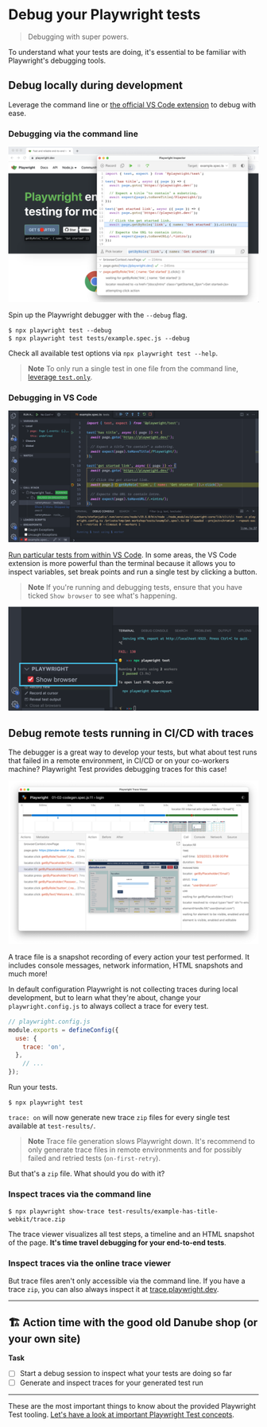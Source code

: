 # Debug your Playwright tests
> Debugging with super powers.

To understand what your tests are doing, it's essential to be familiar with Playwright's debugging tools.

## Debug locally during development

Leverage the command line or [the official VS Code extension](https://marketplace.visualstudio.com/items?itemName=ms-playwright.playwright) to debug with ease.

### Debugging via the command line

![Debugging session in VS Code](../../assets/01-03-debugging-via-the-terminal.png)

Spin up the Playwright debugger with the `--debug` flag.

```
$ npx playwright test --debug
$ npx playwright test tests/example.spec.js --debug
```

Check all available test options via `npx playwright test --help`.

> **Note**
> To only run a single test in one file from the command line, [leverage `test.only`](https://playwright.dev/docs/api/class-test#test-only).

### Debugging in VS Code

![Debugging session in VS Code](../../assets/01-03-debugging-in-vs-code.png)

[Run particular tests from within VS Code](https://marketplace.visualstudio.com/items?itemName=ms-playwright.playwright). In some areas, the VS Code extension is more powerful than the terminal because it allows you to inspect variables, set break points and run a single test by clicking a button.

> **Note** If you're running and debugging tests, ensure that you have ticked `Show browser` to see what's happening.

![Show browser option](../../assets/01-03-show-browser.png)

## Debug remote tests running in CI/CD with traces

The debugger is a great way to develop your tests, but what about test runs that failed in a remote environment, in CI/CD or on your co-workers machine? Playwright Test provides debugging traces for this case!

![Debugging a trace](../../assets/01-03-traces.png)

A trace file is a snapshot recording of every action your test performed. It includes console messages, network information, HTML snapshots and much more!

In default configuration Playwright is not collecting traces during local development, but to learn what they're about, change your `playwright.config.js` to always collect a trace for every test.

```javascript
// playwright.config.js
module.exports = defineConfig({
  use: {
    trace: 'on',
  },
	// ...
});
```

Run your tests.

```
$ npx playwright test
```

`trace: on` will now generate new trace `zip` files for every single test available at `test-results/`.

> **Note**
> Trace file generation slows Playwright down. It's recommend to only generate trace files in remote environments and for possibly failed and retried tests (`on-first-retry`).

But that's a `zip` file. What should you do with it?

### Inspect traces via the command line

```
$ npx playwright show-trace test-results/example-has-title-webkit/trace.zip
```

The trace viewer visualizes all test steps, a timeline and an HTML snapshot of the page. **It's time travel debugging for your end-to-end tests**.
### Inspect traces via the online trace viewer

But trace files aren't only accessible via the command line. If you have a trace `zip`, you can also always inspect it at [trace.playwright.dev](https://trace.playwright.dev/).

------

## 🏗️ Action time with the good old Danube shop (or your own site)

**Task**

- [ ] Start a debug session to inspect what your tests are doing so far
- [ ] Generate and inspect traces for your generated test run

-----

These are the most important things to know about the provided Playwright Test tooling. [Let's have a look at important Playwright Test concepts](../02-writing-tests/01-locators-and-actionability.md).
